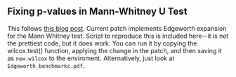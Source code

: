 ## Fixing p-values in Mann-Whitney U Test

This follows [this blog post](https://aakinshin.net/posts/mw-edgeworth/). 
Current patch implements Edgeworth expansion for the Mann Whitney test.
Script to reproduce this is included here--it is not the prettiest code, but it does work.
You can run it by copying the wilcox.test() function, applying the change in the patch, 
and then saving it as `new.wilcox` to the enviroment. Alternatively, just look at `Edgeworth_benchmarks.pdf`.
